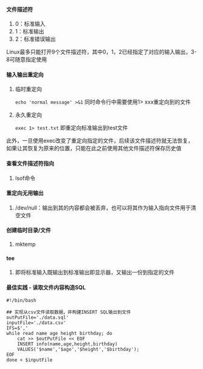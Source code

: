 #### 文件描述符

1. 0：标准输入
2. 1：标准输出
3. 2：标准错误输出

Linux最多只能打开9个文件描述符，其中0，1，2已经指定了对应的输入输出，3-8可随意指定使用

#### 输入输出重定向

1. 临时重定向

   `echo 'normal message' >&1` 同时命令行中需要使用1> xxx重定向到的文件
2. 永久重定向

   `exec 1> test.txt` 即重定向标准输出到test文件

此外，一旦使用exec改变了重定向指定的文件，后续该文件描述符就无法恢复，如果让其恢复为原来的位置，只能在此之前使用其他文件描述符保存历史值

#### 查看文件描述符指向

1. lsof命令

#### 重定向无用输出

1. /dev/null：输出到其的内容都会被丢弃，也可以将其作为输入指向文件用于清空文件

#### 创建临时目录/文件

1. mktemp

#### tee

1. 即将标准输入既输出到标准输出即显示器，又输出一份到指定的文件

#### 最佳实践 - 读取文件内容构造SQL

```
#!/bin/bash

## 实现从csv文件读取数据，并构建INSERT SQL输出到文件
outPutFile='./data.sql'
inputFile='./data.csv'
IFS=$','
while read name age height birthday; do
    cat >> $outPutFile << EOF
    INSERT info(name,age,height,birthday)
    VALUES('$name','$age','$height','$birthday');
EOF
done < $inputFile
```
